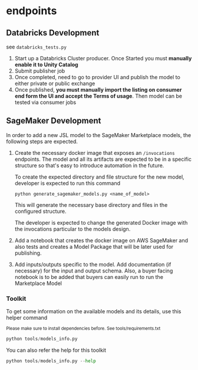 # endpoints

## Databricks Development

see `databricks_tests.py` 
1. Start up a Databricks Cluster producer. Once Started you must **manually enable it to Unity Catalog**
2. Submit publisher job
3. Once completed, need to go to provider UI and publish the model to either private or public exchange
4. Once published, **you must manually import the listing on consumer end form the UI and accept the Terms of usage**. Then model can be tested via consumer jobs



## SageMaker Development

In order to add a new JSL model to the SageMaker Marketplace models, the following steps are expected.

1.  Create the necessary docker image that exposes an `/invocations` endpoints. The model and all its artifacts are expected to be in a specific structure so that's easy to introduce automation in the future.

    To create the expected directory and file structure for the new model, developer is expected to run this command

        python generate_sagemaker_models.py <name_of_model>

    This will generate the necessary base directory and files in the configured structure.

    The developer is expected to change the generated Docker image with the invocations particular to the models design.

2.  Add a notebook that creates the docker image on AWS SageMaker and also tests and creates a Model Package that will be later used for publishing.

3.  Add inputs/outputs specific to the model. Add documentation (if necessary) for the input and output schema. Also, a buyer facing notebook is to be added that buyers can easily run to run the Marketplace Model

### Toolkit

To get some information on the available models and its details, use this helper command

<small>Please make sure to install dependencies before. See tools/requirements.txt </small>
```python
python tools/models_info.py
```
You can also refer the help for this toolkit
```python
python tools/models_info.py --help
```
